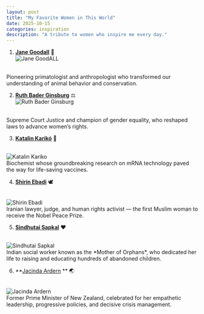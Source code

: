 ```yaml
---
layout: post
title: "My Favorite Women in This World"
date: 2025-10-15
categories: inspiration
description: "A tribute to women who inspire me every day."
---
```


1. **[Jane Goodall](https://en.wikipedia.org/wiki/Jane_Goodall)** 🐒 <br>
   <img src="https://csurbhi.github.io/myblog/assets/jane_goodall.jpg" alt="Jane GoodALL">
<br>
   Pioneering primatologist and anthropologist who transformed our understanding of animal behavior and conservation.

2. **[Ruth Bader
Ginsburg](https://en.wikipedia.org/wiki/Ruth_Bader_Ginsburg)** ⚖️  <br>
   <img src="https://csurbhi.github.io/myblog/assets/ruth_bader_ginsburg.jpg"
alt="Ruth Bader Ginsburg">
<br>
   Supreme Court Justice and champion of gender equality, who reshaped laws to advance women’s rights.

3. **[Katalin Karikó](https://en.wikipedia.org/wiki/Katalin_Karik%C3%B3)** 🧬
<br>
   <img src="https://csurbhi.github.io/myblog/assets/katalin_kariko.jpg"
alt="Katalin Kariko">
<br>
   Biochemist whose groundbreaking research on mRNA technology paved the way for life-saving vaccines.

4. **[Shirin Ebadi](https://en.wikipedia.org/wiki/Shirin_Ebadi)** 🕊️
<br>
   <img src="https://csurbhi.github.io/myblog/assets/shirin_ebadi.jpg"
alt="Shirin Ebadi">
<br>
   Iranian lawyer, judge, and human rights activist — the first Muslim woman to receive the Nobel Peace Prize.

5. **[Sindhutai Sapkal](https://en.wikipedia.org/wiki/Sindhutai_Sapkal)** ❤️
<br>
   <img src="https://csurbhi.github.io/myblog/assets/sindhutai_sapkal.jpg"
alt="Sindhutai Sapkal">
<br>
   Indian social worker known as the *Mother of Orphans*, who dedicated her life to raising and educating hundreds of abandoned children.

6. **[Jacinda Ardern](https://en.wikipedia.org/wiki/Jacinda_Ardern) ** 🌏
<br>
   <img src="https://csurbhi.github.io/myblog/assets/jacinda_ardern.jpg"
alt="Jacinda Ardern">
<br>
 Former Prime Minister of New Zealand, celebrated for her empathetic leadership, progressive policies, and decisive crisis management.
